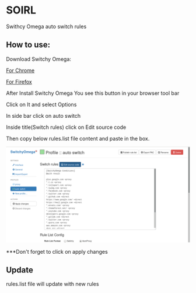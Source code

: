 # SOIRL
Swithcy Omega auto switch rules

## How to use:

Download Switchy Omega:


[For Chrome](https://chrome.google.com/webstore/detail/proxy-switchyomega)

[For Firefox](https://addons.mozilla.org/en-US/firefox/addon/switchyomega)

After Install Switchy Omega You see this button in your browser tool bar

Click on It and select Options

In side bar click on auto switch

Inside title(Switch rules) click on Edit source code


Then copy below rules.list file content and paste in the box.

![Switchy Omega screenshot](https://raw.githubusercontent.com/MParvin/SOIRL/master/Screenshot%20from%202018-06-03%2001-50-44.png)

***Don't forget to click on apply changes


## Update
rules.list file will update with new rules
